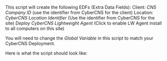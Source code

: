   
  
This script will create the following EDFs (Extra Data Fields):
  Client:     *CNS Company ID* (use the identifier from CyberCNS for the client)
  Location:   *CyberCNS Location Identifier* (Use the identifier from CyberCNS for the site)
              *Deploy CyberCNS Lightweight Agent* (Click to enable LW Agent install to all computers on this site)

You will need to change the *Global Variable* in this script to match your CyberCNS Deployment.

Here is what the script should look like:




